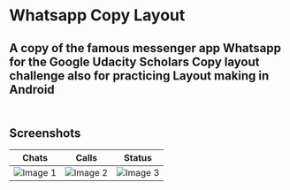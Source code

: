 # **Whatsapp Copy Layout**

## A copy of the famous messenger app **Whatsapp** for the Google Udacity Scholars Copy layout challenge also for practicing Layout making in Android</br></br>

## **Screenshots**

|   Chats	|   Calls	|   Status	|
|:-:	|:-:	|:-:	|
|  ![Image 1](https://raw.githubusercontent.com/YuganshT79/Whatsapp-Copy-Layout/master/screenshots/Image1.jpeg)	|   ![Image 2](https://raw.githubusercontent.com/YuganshT79/Whatsapp-Copy-Layout/master/screenshots/Image2.jpeg)	|   ![Image 3](https://raw.githubusercontent.com/YuganshT79/Whatsapp-Copy-Layout/master/screenshots/Image3.jpeg)	|